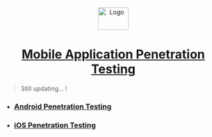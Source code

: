 <br />
<p align="center">
  <a href="https://github.com/sarathlalup">
    <img src="https://www.craw.in/wp-content/uploads/2018/06/MAS.png" alt="Logo" width="70" height="52">
  <h1 align="center">Mobile Application Penetration Testing </h1>
    
   </a>
    
  

  

 
</p>

> Still updating...   !

* ###  [ Android Penetration Testing]()

* ###  [ iOS Penetration Testing]()
